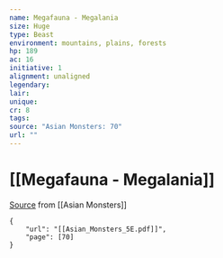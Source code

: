 ```yaml
---
name: Megafauna - Megalania
size: Huge
type: Beast
environment: mountains, plains, forests
hp: 189
ac: 16
initiative: 1
alignment: unaligned
legendary: 
lair: 
unique: 
cr: 8
tags: 
source: "Asian Monsters: 70"
url: ""
---
```

# [[Megafauna - Megalania]]

[Source](zotero://open-pdf/library/items/2YJ39RUI?page=70) from [[Asian Monsters]]

```pdf
{
	"url": "[[Asian_Monsters_5E.pdf]]",
	"page": [70]
}
```

